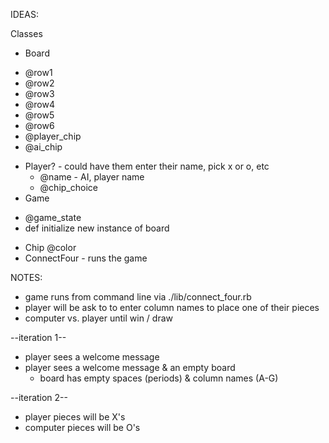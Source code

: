 IDEAS:


Classes
* Board
 - @row1
 - @row2
 - @row3
 - @row4
 - @row5
 - @row6
 - @player_chip
 - @ai_chip

* Player? - could have them enter their name, pick x or o, etc
  - @name - AI, player name
  - @chip_choice
* Game
 - @game_state
 - def initialize
      new instance of board
* Chip
  @color
* ConnectFour - runs the game

NOTES:
 * game runs from command line via ./lib/connect_four.rb
 * player will be ask to to enter column names to place one of their pieces
 * computer vs. player until win / draw

 --iteration 1--
 * player sees a welcome message
 * player sees a welcome message & an empty board
    - board has empty spaces (periods) & column names (A-G)

--iteration 2--
 * player pieces will be X's
 * computer pieces will be O's
